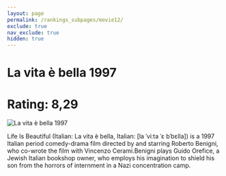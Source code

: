 ```yaml
---
layout: page
permalink: /rankings_subpages/movie12/
exclude: true
nav_exclude: true
hidden: true
---
```

    
# La vita è bella 1997
# Rating: 8,29
![La vita è bella 1997](https://fwcdn.pl/fpo/02/08/208/8161942.7.webp)


Life Is Beautiful (Italian: La vita è bella, Italian: [la ˈviːta ˈɛ bˈbɛlla]) is a 1997 Italian period comedy-drama film directed by and starring Roberto Benigni, who co-wrote the film with Vincenzo Cerami.Benigni plays Guido Orefice, a Jewish Italian bookshop owner, who employs his imagination to shield his son from the horrors of internment in a Nazi concentration camp.